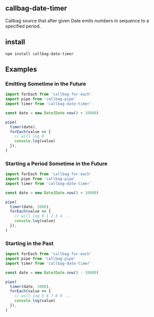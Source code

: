 callbag-date-timer
------------------

Callbag source that after given Date emits numbers in sequence to a specified period.

## install

`npm install callbag-date-timer`

## Examples

### Emitting Sometime in the Future

```js
import forEach from 'callbag-for-each'
import pipe from 'callbag-pipe'
import timer from 'callbag-date-timer'

const date = new Date(Date.now() + 10000)

pipe(
  timer(date),
  forEach(value => {
    // will log 0
    console.log(value)
  }),
)
```

### Starting a Period Sometime in the Future

```js
import forEach from 'callbag-for-each'
import pipe from 'callbag-pipe'
import timer from 'callbag-date-timer'

const date = new Date(Date.now() + 10000)

pipe(
  timer(date, 2000),
  forEach(value => {
    // will log 0 1 2 3 4 ...
    console.log(value)
  }),
)
```

### Starting in the Past

```js
import forEach from 'callbag-for-each'
import pipe from 'callbag-pipe'
import timer from 'callbag-date-timer'

const date = new Date(Date.now() - 10000)

pipe(
  timer(date, 2000),
  forEach(value => {
    // will log 5 6 7 8 9 ...
    console.log(value)
  }),
)
```
